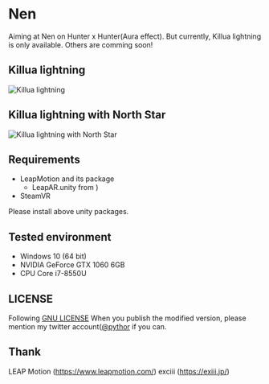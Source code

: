 # Nen
Aiming at Nen on Hunter x Hunter(Aura effect).
But currently, Killua lightning is only available. Others are comming soon!

## Killua lightning
![Killua lightning](images/lightning.gif)

## Killua lightning with North Star
![Killua lightning with North Star](images/lightning_with_northstar.gif)

## Requirements
- LeapMotion and its package
	- LeapAR.unity from ) 
- SteamVR

Please install above unity packages.

## Tested environment
- Windows 10 (64 bit)
- NVIDIA GeForce GTX 1060 6GB
- CPU Core i7-8550U

## LICENSE
Following [GNU LICENSE](./LICENSE)
When you publish the modified version, please mention my twitter account([@pythor](https://twitter.com/pythor) if you can.

## Thank
LEAP Motion (https://www.leapmotion.com/)
exciii (https://exiii.jp/)

